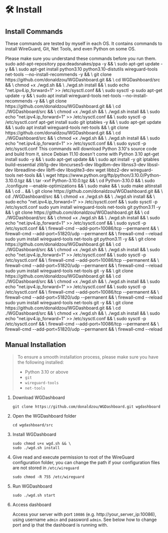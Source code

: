 # 🛠 Install

## Install Commands

These commands are tested by myself in each OS. It contains commands to install WireGuard, Git, Net Tools, and even Python on some OS.

<warning>
Please make sure you understand these commands before you run them.
</warning>

<tabs>
    <tab title="Ubuntu">
		<chapter title="20.04 LTS">
			<code-block lang="shell">
				sudo add-apt-repository ppa:deadsnakes/ppa -y && \
				sudo apt-get update -y && \
				sudo apt-get install python3.10 python3.10-distutils wireguard-tools net-tools --no-install-recommends -y && \
				git clone https://github.com/donaldzou/WGDashboard.git && \
				cd WGDashboard/src && \
				chmod +x ./wgd.sh && \
				./wgd.sh install && \
				sudo echo "net.ipv4.ip_forward=1" >> /etc/sysctl.conf && \
				sudo sysctl -p
			</code-block>
		</chapter>
		<chapter title="22.04 LTS and 24.02 LTS">
			<code-block lang="shell">
				sudo apt-get update -y && \
				sudo apt install wireguard-tools net-tools --no-install-recommends -y && \
				git clone https://github.com/donaldzou/WGDashboard.git && \
				cd ./WGDashboard/src && \
				chmod +x ./wgd.sh && \
				./wgd.sh install && \
				sudo echo "net.ipv4.ip_forward=1" >> /etc/sysctl.conf && \
				sudo sysctl -p /etc/sysctl.conf
			</code-block>
		</chapter>
    </tab>
    <tab title="Debian">
		<chapter title="12.6">
			<code-block lang="shell">
				apt-get install sudo git iptables -y && \ 
				sudo apt-get update && \
				sudo apt install wireguard-tools net-tools && \
				git clone https://github.com/donaldzou/WGDashboard.git && \
				cd ./WGDashboard/src && \
				chmod +x ./wgd.sh && \
				./wgd.sh install && \
				sudo echo "net.ipv4.ip_forward=1" >> /etc/sysctl.conf && \
				sudo sysctl -p /etc/sysctl.conf
			</code-block>
		</chapter>
		<chapter title="11.10">
			<warning>This commands will download Python 3.10's source code and build from it, since Debian 11.10 doesn't come with Python 3.10</warning>
			<code-block lang="shell">
				apt-get install sudo -y && \ 
				sudo apt-get update && \ 
				sudo apt install -y git iptables build-essential zlib1g-dev libncurses5-dev libgdbm-dev libnss3-dev libssl-dev libreadline-dev libffi-dev libsqlite3-dev wget libbz2-dev wireguard-tools net-tools && \ 
				wget https://www.python.org/ftp/python/3.10.0/Python-3.10.0.tgz && \ 
				tar -xvf Python-3.10.0.tgz && \ 
				cd Python-3.10.0 && \ 
				sudo ./configure --enable-optimizations && \ 
				sudo make && \ 
				sudo make altinstall && \ 
				cd .. && \ 
				git clone https://github.com/donaldzou/WGDashboard.git && \ 
				cd ./WGDashboard/src && \ 
				chmod +x ./wgd.sh && \ 
				./wgd.sh install && \ 
				sudo echo "net.ipv4.ip_forward=1" >> /etc/sysctl.conf && \
				sudo sysctl -p /etc/sysctl.conf
			</code-block>
		</chapter>
    </tab>
    <tab title="Red Hat Enterprise Linux">
		<chapter title="9.4">
			<code-block lang="shell">
				sudo yum install wireguard-tools net-tools git python3.11 -y && \
				git clone https://github.com/donaldzou/WGDashboard.git && \
				cd ./WGDashboard/src && \
				chmod +x ./wgd.sh && \
				./wgd.sh install && \
				sudo echo "net.ipv4.ip_forward=1" >> /etc/sysctl.conf && \
				sudo sysctl -p /etc/sysctl.conf && \
				firewall-cmd --add-port=10086/tcp --permanent && \
				firewall-cmd --add-port=51820/udp --permanent && \
				firewall-cmd --reload
			</code-block>
		</chapter>
    </tab>
    <tab title="CentOS">
		<chapter title="9-Stream">
			<code-block lang="shell">
				sudo yum install wireguard-tools net-tools git python3.11 -y && \
				git clone https://github.com/donaldzou/WGDashboard.git && \
				cd ./WGDashboard/src && \
				chmod +x ./wgd.sh && \
				./wgd.sh install && \
				sudo echo "net.ipv4.ip_forward=1" >> /etc/sysctl.conf && \
				sudo sysctl -p /etc/sysctl.conf && \
				firewall-cmd --add-port=10086/tcp --permanent && \
				firewall-cmd --add-port=51820/udp --permanent && \
				firewall-cmd --reload
			</code-block>
		</chapter>
    </tab>
    <tab title="Fedora">
		<chapter title="40, 39 and 38">
			<code-block lang="shell">
				sudo yum install wireguard-tools net-tools git -y && \
				git clone https://github.com/donaldzou/WGDashboard.git && \
				cd ./WGDashboard/src && \
				chmod +x ./wgd.sh && \
				./wgd.sh install && \
				sudo echo "net.ipv4.ip_forward=1" >> /etc/sysctl.conf && \
				sudo sysctl -p /etc/sysctl.conf && \
				firewall-cmd --add-port=10086/tcp --permanent && \
				firewall-cmd --add-port=51820/udp --permanent && \
				firewall-cmd --reload
			</code-block>
		</chapter>
    </tab>
    <tab title="Alpine Linux">
		<chapter title="3.20.2">
			<code-block lang="shell">
				sudo yum install wireguard-tools net-tools git -y && \
				git clone https://github.com/donaldzou/WGDashboard.git && \
				cd ./WGDashboard/src && \
				chmod +x ./wgd.sh && \
				./wgd.sh install && \
				sudo echo "net.ipv4.ip_forward=1" >> /etc/sysctl.conf && \
				sudo sysctl -p /etc/sysctl.conf && \
				firewall-cmd --add-port=10086/tcp --permanent && \
				firewall-cmd --add-port=51820/udp --permanent && \
				firewall-cmd --reload
			</code-block>
		</chapter>
    </tab>
</tabs>

## Manual Installation

> To ensure a smooth installation process, please make sure you have the following installed:
> - Python 3.10 or above
> - `git`
> - `wireguard-tools`
> - `net-tools`

1. Download WGDashboard

   ```shell
   git clone https://github.com/donaldzou/WGDashboard.git wgdashboard

2. Open the WGDashboard folder

   ```shell
   cd wgdashboard/src
   ```

3. Install WGDashboard

   ```shell
   sudo chmod u+x wgd.sh && \
   sudo ./wgd.sh install
   ```

4. Give read and execute permission to root of the WireGuard configuration folder, you can change the path if your configuration files are not stored in `/etc/wireguard`

   ```shell
   sudo chmod -R 755 /etc/wireguard
   ```

5. Run WGDashboard

   ```shell
   sudo ./wgd.sh start
   ```

6. Access dashboard

   Access your server with port `10086` (e.g. http://your_server_ip:10086), using username `admin` and password `admin`. See below how to change port and ip that the dashboard is running with.


